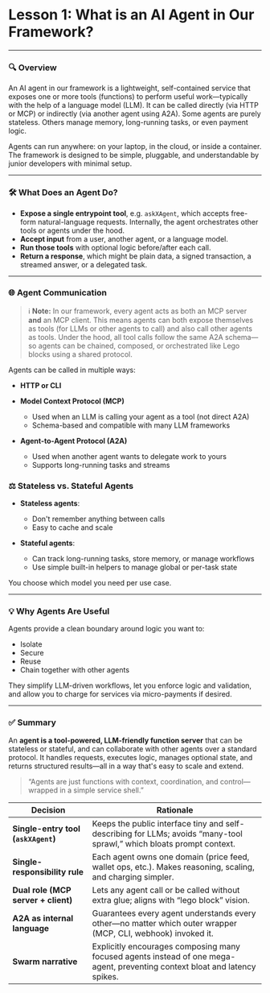 # **Lesson 1: What is an AI Agent in Our Framework?**

---

### 🔍 Overview

An AI agent in our framework is a lightweight, self-contained service that exposes one or more tools (functions) to perform useful work—typically with the help of a language model (LLM). It can be called directly (via HTTP or MCP) or indirectly (via another agent using A2A). Some agents are purely stateless. Others manage memory, long-running tasks, or even payment logic.

Agents can run anywhere: on your laptop, in the cloud, or inside a container. The framework is designed to be simple, pluggable, and understandable by junior developers with minimal setup.

---

### 🛠 What Does an Agent Do?

- **Expose a single entrypoint tool**, e.g. `askXAgent`, which accepts free-form natural-language requests. Internally, the agent orchestrates other tools or agents under the hood.
- **Accept input** from a user, another agent, or a language model.
- **Run those tools** with optional logic before/after each call.
- **Return a response**, which might be plain data, a signed transaction, a streamed answer, or a delegated task.

---

### 🌐 Agent Communication

> ℹ️ **Note:** In our framework, every agent acts as both an MCP server **and** an MCP client. This means agents can both expose themselves as tools (for LLMs or other agents to call) and also call other agents as tools. Under the hood, all tool calls follow the same A2A schema—so agents can be chained, composed, or orchestrated like Lego blocks using a shared protocol.

Agents can be called in multiple ways:

- **HTTP or CLI**
- **Model Context Protocol (MCP)**

  - Used when an LLM is calling your agent as a tool (not direct A2A)
  - Schema-based and compatible with many LLM frameworks

- **Agent-to-Agent Protocol (A2A)**

  - Used when another agent wants to delegate work to yours
  - Supports long-running tasks and streams

### ⚖ Stateless vs. Stateful Agents

- **Stateless agents**:

  - Don't remember anything between calls
  - Easy to cache and scale

- **Stateful agents**:

  - Can track long-running tasks, store memory, or manage workflows
  - Use simple built-in helpers to manage global or per-task state

You choose which model you need per use case.

---

### 💡 Why Agents Are Useful

Agents provide a clean boundary around logic you want to:

- Isolate
- Secure
- Reuse
- Chain together with other agents

They simplify LLM-driven workflows, let you enforce logic and validation, and allow you to charge for services via micro-payments if desired.

---

### ✅ Summary

An **agent is a tool-powered, LLM-friendly function server** that can be stateless or stateful, and can collaborate with other agents over a standard protocol. It handles requests, executes logic, manages optional state, and returns structured results—all in a way that's easy to scale and extend.

> “Agents are just functions with context, coordination, and control—wrapped in a simple service shell.”

| Decision                            | Rationale                                                                                                                   |
| ----------------------------------- | --------------------------------------------------------------------------------------------------------------------------- |
| **Single-entry tool (`askXAgent`)** | Keeps the public interface tiny and self-describing for LLMs; avoids “many-tool sprawl,” which bloats prompt context.       |
| **Single-responsibility rule**      | Each agent owns one domain (price feed, wallet ops, etc.). Makes reasoning, scaling, and charging simpler.                  |
| **Dual role (MCP server + client)** | Lets any agent call or be called without extra glue; aligns with “lego block” vision.                                       |
| **A2A as internal language**        | Guarantees every agent understands every other—no matter which outer wrapper (MCP, CLI, webhook) invoked it.                |
| **Swarm narrative**                 | Explicitly encourages composing many focused agents instead of one mega-agent, preventing context bloat and latency spikes. |
